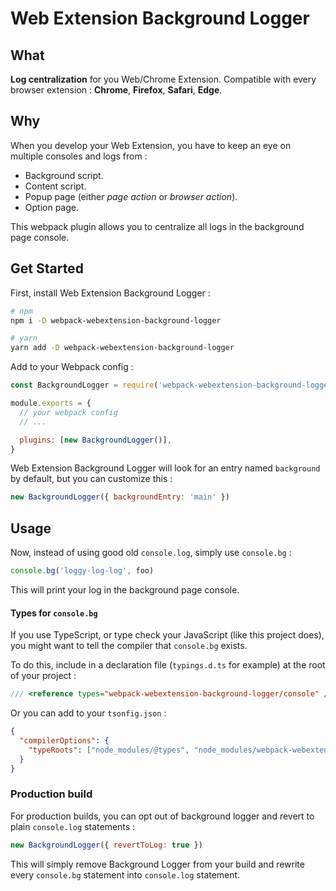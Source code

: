 # Web Extension Background Logger

## What

**Log centralization** for you Web/Chrome Extension.
Compatible with every browser extension : **Chrome**, **Firefox**, **Safari**, **Edge**.

## Why

When you develop your Web Extension, you have to keep an eye on multiple consoles and logs from :

- Background script.
- Content script.
- Popup page (either _page action_ or _browser action_).
- Option page.

This webpack plugin allows you to centralize all logs in the background page console.

## Get Started

First, install Web Extension Background Logger :

```bash
# npm
npm i -D webpack-webextension-background-logger

# yarn
yarn add -D webpack-webextension-background-logger
```

Add to your Webpack config :

```js
const BackgroundLogger = require('webpack-webextension-background-logger')

module.exports = {
  // your webpack config
  // ...

  plugins: [new BackgroundLogger()],
}
```

Web Extension Background Logger will look for an entry named `background` by default, but you can customize this :

```js
new BackgroundLogger({ backgroundEntry: 'main' })
```

## Usage

Now, instead of using good old `console.log`, simply use `console.bg` :

```js
console.bg('loggy-log-log', foo)
```

This will print your log in the background page console.

#### Types for `console.bg`

If you use TypeScript, or type check your JavaScript (like this project does), you might want to tell the compiler that `console.bg` exists.

To do this, include in a declaration file (`typings.d.ts` for example) at the root of your project :

```ts
/// <reference types="webpack-webextension-background-logger/console" />
```

Or you can add to your `tsonfig.json` :

```json
{
  "compilerOptions": {
    "typeRoots": ["node_modules/@types", "node_modules/webpack-webextension-background-logger"]
  }
}
```

### Production build

For production builds, you can opt out of background logger and revert to plain `console.log` statements :

```js
new BackgroundLogger({ revertToLog: true })
```

This will simply remove Background Logger from your build and rewrite every `console.bg` statement into `console.log` statement.